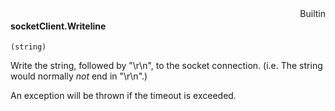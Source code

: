 <div style="float:right"><span class="builtin">Builtin</span></div>

#### socketClient.Writeline

``` suneido
(string)
```

Write the string, followed by "\r\n", to the socket connection.
(i.e. The string would normally *not* end in "\r\n".)

An exception will be thrown if the timeout is exceeded.